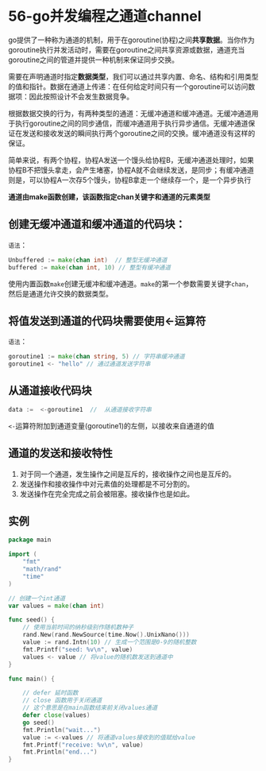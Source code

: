 # 56-go并发编程之通道channel

go提供了一种称为通道的机制，用于在goroutine(协程)之间**共享数据**。当你作为goroutine执行并发活动时，需要在goroutine之间共享资源或数据，通道充当goroutine之间的管道并提供一种机制来保证同步交换。

需要在声明通道时指定**数据类型**，我们可以通过共享内置、命名、结构和引用类型的值和指针。数据在通道上传递：在任何给定时间只有一个goroutine可以访问数据项：因此按照设计不会发生数据竞争。

根据数据交换的行为，有两种类型的通道：无缓冲通道和缓冲通道。无缓冲通道用于执行goroutine之间的同步通信，而缓冲通道用于执行异步通信。无缓冲通道保证在发送和接收发送的瞬间执行两个goroutine之间的交换。缓冲通道没有这样的保证。

简单来说，有两个协程，协程A发送一个馒头给协程B，无缓冲通道处理时，如果协程B不把馒头拿走，会产生堵塞，协程A就不会继续发送，是同步；有缓冲通道则是，可以协程A一次存5个馒头，协程B拿走一个继续存一个，是一个异步执行

**通道由make函数创建，该函数指定chan关键字和通道的元素类型**

## 创建无缓冲通道和缓冲通道的代码块：

`语法`：

```go
Unbuffered := make(chan int)  // 整型无缓冲通道
buffered := make(chan int, 10) // 整型有缓冲通道
```

使用内置函数`make`创建无缓冲和缓冲通道。`make`的第一个参数需要关键字`chan`，然后是通道允许交换的数据类型。

## 将值发送到通道的代码块需要使用<-运算符

`语法`：

```go
goroutine1 := make(chan string, 5) // 字符串缓冲通道
goroutine1 <- "hello" // 通过通道发送字符串
```

## 从通道接收代码块

```go
data :=  <-goroutine1  //  从通道接收字符串
```

`<-`运算符附加到通道变量(goroutine1)的左侧，以接收来自通道的值

## 通道的发送和接收特性

1. 对于同一个通道，发生操作之间是互斥的，接收操作之间也是互斥的。
2. 发送操作和接收操作中对元素值的处理都是不可分割的。
3. 发送操作在完全完成之前会被阻塞。接收操作也是如此。

## 实例

```go
package main

import (
    "fmt"
    "math/rand"
    "time"
)

// 创建一个int通道
var values = make(chan int)

func seed() {
    // 使用当前时间的纳秒级别作随机数种子
    rand.New(rand.NewSource(time.Now().UnixNano()))
    value := rand.Intn(10) // 生成一个范围是0-9的随机整数
    fmt.Printf("seed: %v\n", value)
    values <- value // 将value的随机数发送到通道中
}

func main() {

    // defer 延时函数
    // close 函数用于关闭通道
    // 这个意思是在main函数结束前关闭values通道
    defer close(values)
    go seed()
    fmt.Println("wait...")
    value := <-values // 将通道values接收到的值赋给value
    fmt.Printf("receive: %v\n", value)
    fmt.Println("end...")
}
```
